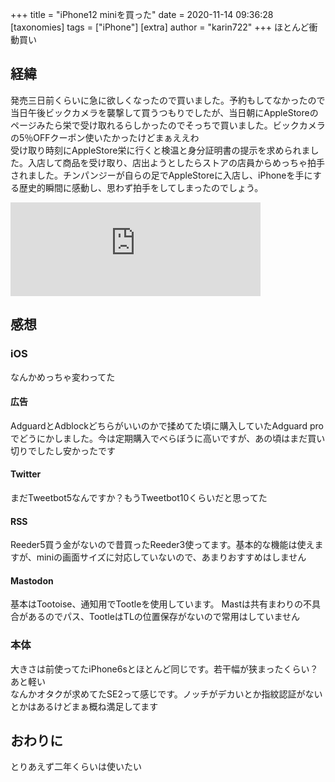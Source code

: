 +++
title = "iPhone12 miniを買った"
date = 2020-11-14 09:36:28
[taxonomies]
tags = ["iPhone"]
[extra]
author = "karin722"
+++
ほとんど衝動買い
<!-- more -->
<!-- toc -->

## 経緯
発売三日前くらいに急に欲しくなったので買いました。予約もしてなかったので当日午後ビックカメラを襲撃して買うつもりでしたが、当日朝にAppleStoreのページみたら栄で受け取れるらしかったのでそっちで買いました。ビックカメラの5％OFFクーポン使いたかったけどまぁええわ
<br>受け取り時刻にAppleStore栄に行くと検温と身分証明書の提示を求められました。入店して商品を受け取り、店出ようとしたらストアの店員からめっちゃ拍手されました。チンパンジーが自らの足でAppleStoreに入店し、iPhoneを手にする歴史的瞬間に感動し、思わず拍手をしてしまったのでしょう。

<iframe src="https://mstdn.maud.io/@w_jb_/105202170670825284/embed" class="mastodon-embed" style="max-width: 100%; border: 0" width="400" allowfullscreen="allowfullscreen"></iframe><script src="https://mstdn.maud.io/embed.js" async="async"></script>

## 感想
### iOS
なんかめっちゃ変わってた

#### 広告
AdguardとAdblockどちらがいいのかで揉めてた頃に購入していたAdguard proでどうにかしました。今は定期購入でべらぼうに高いですが、あの頃はまだ買い切りでしたし安かったです

#### Twitter
まだTweetbot5なんですか？もうTweetbot10くらいだと思ってた

#### RSS
Reeder5買う金がないので昔買ったReeder3使ってます。基本的な機能は使えますが、miniの画面サイズに対応していないので、あまりおすすめはしません

#### Mastodon
基本はTootoise、通知用でTootleを使用しています。
Mastは共有まわりの不具合があるのでパス、TootleはTLの位置保存がないので常用はしていません

### 本体
大きさは前使ってたiPhone6sとほとんど同じです。若干幅が狭まったくらい？あと軽い
<br>なんかオタクが求めてたSE2って感じです。ノッチがデカいとか指紋認証がないとかはあるけどまぁ概ね満足してます

## おわりに
とりあえず二年くらいは使いたい